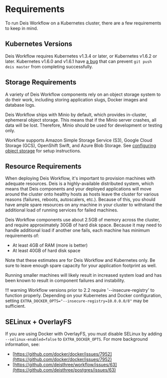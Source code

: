 # Requirements

To run Deis Workflow on a Kubernetes cluster, there are a few requirements to keep in mind.

## Kubernetes Versions

Deis Workflow requires Kubernetes v1.3.4 or later, or Kubernetes v1.6.2 or later. Kubernetes v1.6.0
and v1.6.1 have [a bug](https://github.com/kubernetes/kubernetes/pull/44406) that can prevent
`git push deis master` from completing successfully.

## Storage Requirements

A variety of Deis Workflow components rely on an object storage system to do their work, including storing application
slugs, Docker images and database logs.

Deis Workflow ships with Minio by default, which provides in-cluster, ephemeral object storage. This means that if the
Minio server crashes, all data will be lost. Therefore, Minio should be used for development or testing only.

Workflow supports Amazon Simple Storage Service (S3), Google Cloud Storage (GCS), OpenShift Swift, and Azure Blob
Storage. See [configuring object storage](configuring-object-storage) for setup instructions.

## Resource Requirements

When deploying Deis Workflow, it's important to provision machines with adequate resources. Deis is a highly-available
distributed system, which means that Deis components and your deployed applications will move around the cluster onto
healthy hosts as hosts leave the cluster for various reasons (failures, reboots, autoscalers, etc.). Because of this,
you should have ample spare resources on any machine in your cluster to withstand the additional load of running
services for failed machines.

Deis Workflow components use about 2.5GB of memory across the cluster, and require approximately 30GB of hard disk
space. Because it may need to handle additional load if another one fails, each machine has minimum requirements of:

* At least 4GB of RAM (more is better)
* At least 40GB of hard disk space

Note that these estimates are for Deis Workflow and Kubernetes only. Be sure to leave enough spare capacity for your
application footprint as well.

Running smaller machines will likely result in increased system load and has been known to result in component failures
and instability.

!!! warning
	Workflow versions prior to 2.2 require '--insecure-registry' to function properly. Depending on
	your Kubernetes and Docker configuration, setting
	`EXTRA_DOCKER_OPTS="--insecure-registry=10.0.0.0/8"` may be sufficient.

## SELinux + OverlayFS

If you are using Docker with OverlayFS, you must disable SELinux by adding `--selinux-enabled=false` to
`EXTRA_DOCKER_OPTS`. For more background information, see:

* [https://github.com/docker/docker/issues/7952](https://github.com/docker/docker/issues/7952)
* [https://github.com/deisthree/workflow/issues/63](https://github.com/deisthree/postgres/issues/63)
